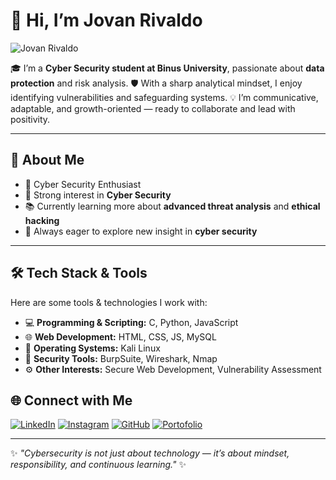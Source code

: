 # 👋 Hi, I’m Jovan Rivaldo

![Jovan Rivaldo](https://media4.giphy.com/media/v1.Y2lkPTc5MGI3NjExOHNlNWN5bjZ5MWYzdTd1MWkzb21jOWxycGs3bm1sODEwbHpyOW91aiZlcD12MV9pbnRlcm5hbF9naWZfYnlfaWQmY3Q9Zw/kd9BlRovbPOykLBMqX/giphy.gif)

🎓 I’m a **Cyber Security student at Binus University**, passionate about **data protection** and risk analysis.
🛡️ With a sharp analytical mindset, I enjoy identifying vulnerabilities and safeguarding systems.
💡 I’m communicative, adaptable, and growth-oriented — ready to collaborate and lead with positivity.

---

## 🚀 About Me

* 🔐 Cyber Security Enthusiast
* 🧠 Strong interest in **Cyber Security**
* 📚 Currently learning more about **advanced threat analysis** and **ethical hacking**
* 🌱 Always eager to explore new insight in **cyber security**

---

## 🛠️ Tech Stack & Tools

Here are some tools & technologies I work with:

* 💻 **Programming & Scripting:** C, Python, JavaScript
* 🌐 **Web Development:** HTML, CSS, JS, MySQL
* 🐧 **Operating Systems:** Kali Linux
* 🔎 **Security Tools:** BurpSuite, Wireshark, Nmap
* ⚙️ **Other Interests:** Secure Web Development, Vulnerability Assessment

## 🌐 Connect with Me

[![LinkedIn](https://img.shields.io/badge/LinkedIn-0077B5?style=for-the-badge\&logo=linkedin\&logoColor=white)](https://www.linkedin.com/in/jovan-rivaldo-914196305/)
[![Instagram](https://img.shields.io/badge/Instagram-E4405F?style=for-the-badge\&logo=instagram\&logoColor=white)](https://www.instagram.com/jovannrivaldo/)
[![GitHub](https://img.shields.io/badge/GitHub-000?style=for-the-badge\&logo=github\&logoColor=white)](https://github.com/JovanRivaldo)
[![Portofolio](https://img.shields.io/badge/Portofolio-green?style=for-the-badge)](jovanrivaldo.com)


---

✨ *"Cybersecurity is not just about technology — it’s about mindset, responsibility, and continuous learning."* ✨

